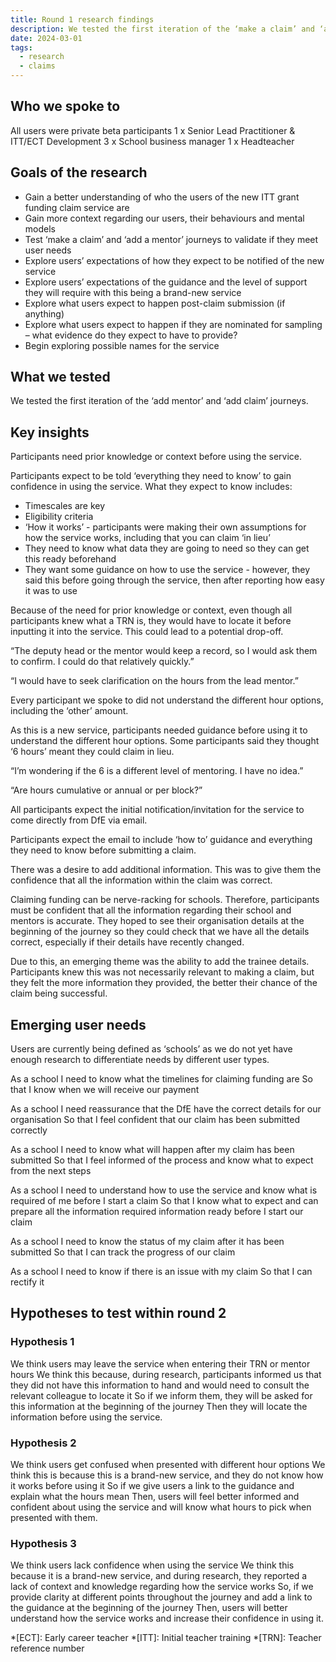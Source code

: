 ```yaml
---
title: Round 1 research findings
description: We tested the first iteration of the ‘make a claim’ and ‘add a mentor’ journeys to gain insights into the users of the service, their behaviours and mental models
date: 2024-03-01
tags:
  - research
  - claims
---
```


## Who we spoke to

All users were private beta participants
1 x Senior Lead Practitioner & ITT/ECT Development
3 x School business manager
1 x Headteacher

## Goals of the research

- Gain a better understanding of who the users of the new ITT grant funding claim service are
- Gain more context regarding our users, their behaviours and mental models
- Test ‘make a claim’ and ‘add a mentor’ journeys to validate if they meet user needs
- Explore users’ expectations of how they expect to be notified of the new service
- Explore users’ expectations of the guidance and the level of support they will require with this being a brand-new service
- Explore what users expect to happen post-claim submission (if anything)
- Explore what users expect to happen if they are nominated for sampling – what evidence do they expect to have to provide?
- Begin exploring possible names for the service

## What we tested

We tested the first iteration of the ‘add mentor’ and ‘add claim’ journeys.

## Key insights

Participants need prior knowledge or context before using the service.

Participants expect to be told ‘everything they need to know’ to gain confidence in using the service. What they expect to know includes:

- Timescales are key
- Eligibility criteria
- ‘How it works’ - participants were making their own assumptions for how the service works, including that you can claim ‘in lieu’
- They need to know what data they are going to need so they can get this ready beforehand
- They want some guidance on how to use the service - however, they said this before going through the service, then after reporting how easy it was to use

Because of the need for prior knowledge or context, even though all participants knew what a TRN is, they would have to locate it before inputting it into the service. This could lead to a potential drop-off.

“The deputy head or the mentor would keep a record, so I would ask them to confirm. I could do that relatively quickly.”

“I would have to seek clarification on the hours from the lead mentor.”

Every participant we spoke to did not understand the different hour options, including the ‘other’ amount.

As this is a new service, participants needed guidance before using it to understand the different hour options. Some participants said they thought ‘6 hours’ meant they could claim in lieu.

“I’m wondering if the 6 is a different level of mentoring. I have no idea.”

“Are hours cumulative or annual or per block?”

All participants expect the initial notification/invitation for the service to come directly from DfE via email.

Participants expect the email to include ‘how to’ guidance and everything they need to know before submitting a claim.

There was a desire to add additional information. This was to give them the confidence that all the information within the claim was correct.

Claiming funding can be nerve-racking for schools. Therefore, participants must be confident that all the information regarding their school and mentors is accurate. They hoped to see their organisation details at the beginning of the journey so they could check that we have all the details correct, especially if their details have recently changed.

Due to this, an emerging theme was the ability to add the trainee details. Participants knew this was not necessarily relevant to making a claim, but they felt the more information they provided, the better their chance of the claim being successful.

## Emerging user needs

Users are currently being defined as ‘schools’ as we do not yet have enough research to differentiate needs by different user types.

As a school
I need to know what the timelines for claiming funding are
So that I know when we will receive our payment

As a school
I need reassurance that the DfE have the correct details for our organisation
So that I feel confident that our claim has been submitted correctly

As a school
I need to know what will happen after my claim has been submitted
So that I feel informed of the process and know what to expect from the next steps

As a school
I need to understand how to use the service and know what is required of me before I start a claim
So that I know what to expect and can prepare all the information required information ready before I start our claim

As a school
I need to know the status of my claim after it has been submitted
So that I can track the progress of our claim

As a school
I need to know if there is an issue with my claim
So that I can rectify it

## Hypotheses to test within round 2

### Hypothesis 1

We think users may leave the service when entering their TRN or mentor hours
We think this because, during research, participants informed us that they did not have this information to hand and would need to consult the relevant colleague to locate it
So if we inform them, they will be asked for this information at the beginning of the journey
Then they will locate the information before using the service.

### Hypothesis 2

We think users get confused when presented with different hour options
We think this is because this is a brand-new service, and they do not know how it works before using it
So if we give users a link to the guidance and explain what the hours mean
Then, users will feel better informed and confident about using the service and will know what hours to pick when presented with them.

### Hypothesis 3

We think users lack confidence when using the service
We think this because it is a brand-new service, and during research, they reported a lack of context and knowledge regarding how the service works
So, if we provide clarity at different points throughout the journey and add a link to the guidance at the beginning of the journey
Then, users will better understand how the service works and increase their confidence in using it.

*[ECT]: Early career teacher
*[ITT]: Initial teacher training
*[TRN]: Teacher reference number
